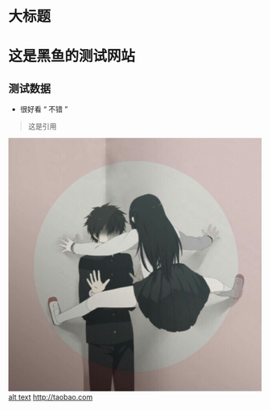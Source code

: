 大标题
=======================
# 这是黑鱼的测试网站
## 测试数据
- 很好看
  “ 不错 ”
> 这是引用


![alt text](https://raw.githubusercontent.com/Yunui/yunui.github.io/master/blog-img/IMG_7031.JPG "测试图片" )
[alt text](http://taobao.com/)
<http://taobao.com>